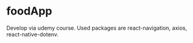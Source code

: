 # foodApp 

Develop via udemy course.
Used packages are react-navigation, axios, react-native-dotenv.
